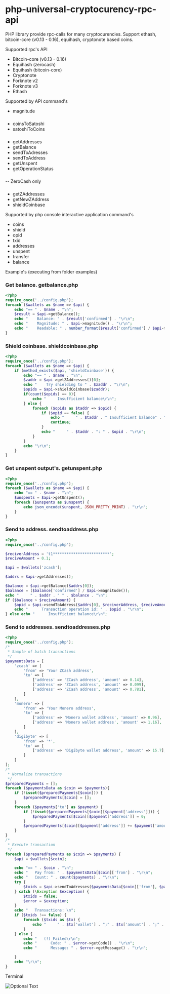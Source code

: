 # php-universal-cryptocurency-rpc-api
PHP library provide rpc-calls for many cryptocurencies. Support ethash, bitcoin-core (v0.13 - 0.16), equihash, cryptonote based coins.

Supported rpc's API
- Bitcoin-core (v0.13 - 0.16)
- Equihash (zerocash)
- Equihash (bitcoin-core)
- Cryptonote
- Forknote v2
- Forknote v3
- Ethash

Supported by API command's
- magnitude
###
- coinsToSatoshi
- satoshiToCoins
###
- getAddresses
- getBalance
- sendToAdresses
- sendToAddress
- getUnspent
- getOperationStatus
###
-- ZeroCash only
###
- getZAddresses 
- getNewZAddress
- shieldCoinbase

Supported by php console interactive application command's
- coins
- shield
- opid
- txid
- addresses
- unspent
- transfer
- balance 

Example's (executing from folder examples)

### Get balance. getbalance.php
```php
<?php
require_once('../config.php');
foreach ($wallets as $name => $api) {
    echo "== " . $name . "\n";
    $result = $api->getBalance();
    echo "    Balance: " . $result['confirmed'] . "\r\n";
    echo "    Magnitude: " . $api->magnitude() . "\r\n";
    echo "    Readable: " . number_format($result['confirmed'] / $api->magnitude(), 10, '.', '') . "\r\n";
}
```

### Shield coinbase. shieldcoinbase.php
```php
<?php
require_once('../config.php');
foreach ($wallets as $name => $api) {
    if (method_exists($api, 'shieldCoinbase')) {
        echo "== " . $name . "\n";
        $zaddr = $api->getZAddresses()[0];
        echo "    Try shielding to " . $zaddr . "\r\n";
        $opids = $api->shieldCoinbase($zaddr);
        if(count($opids) == 0){
            echo "     Insufficient balance\r\n";
        } else {
            foreach ($opids as $taddr => $opid) {
                if ($opid == false) {
                    echo "     " . $taddr . " Insufficient balance" . "\r\n";
                    continue;
                }
                echo "     " . $taddr . ": " . $opid . "\r\n";
            }
        }
        echo "\r\n";
    }
}
```

### Get unspent output's. getunspent.php
```php
<?php
require_once('../config.php');
foreach ($wallets as $name => $api) {
    echo "== " . $name . "\n";
    $unspents = $api->getUnspent();
    foreach ($unspents as $unspent) {
        echo json_encode($unspent, JSON_PRETTY_PRINT) . "\r\n";
    }
}
```
### Send to address. sendtoaddress.php
```php
<?php
require_once('../config.php');

$reciverAddress = 't1*************************';
$reciveAmount = 0.1;

$api = $wallets['zcash'];

$addrs = $api->getAddresses();

$balance = $api->getBalance($addrs[0]);
$balance = ($balance['confirmed'] / $api->magnitude());
echo "     " . $addr . " " . $balance . "\n";
if ($balance > $reciveAmount) { 
    $opid = $api->sendToAddress($addrs[0], $reciverAddress, $reciveAmount);
    echo "      Transaction operation id: " . $opid . "\r\n"; 
} else echo "      Insufficient balance\r\n";
```

### Send to addresses. sendtoaddresses.php
```php
<?php
require_once('../config.php');
/*
 * Sample of batch transactions
 */
$paymentsData = [
    'zcash' => [
        'from' => 'Your ZCash address',
        'to' => [
            ['address' => 'ZCash address', 'amount' => 0.14],
            ['address' => 'ZCash address', 'amount' => 0.099],
            ['address' => 'ZCash address', 'amount' => 0.781],
        ]
    ],
    'monero' => [
        'from' => 'Your Monero address',
        'to' => [
            ['address' => 'Monero wallet address', 'amount' => 0.96],
            ['address' => 'Monero wallet address', 'amount' => 1.16],
        ]
    ],
    'digibyte' => [
        'from' => '*',
        'to' => [
            ['address' => 'Digibyte wallet address', 'amount' => 15.7],
        ]
    ]
];
/*
 * Normalize transactions
 */
$preparedPayments = [];
foreach ($paymentsData as $coin => $payments){
    if (!isset($preparedPayments[$coin])) {
        $preparedPayments[$coin] = [];
    }
    foreach ($payments['to'] as $payment) {
        if (!isset($preparedPayments[$coin][$payment['address']])) {
            $preparedPayments[$coin][$payment['address']] = 0;
        }
        $preparedPayments[$coin][$payment['address']] += $payment['amount'];
    }
}
/*
 * Execute transaction
 */
foreach ($preparedPayments as $coin => $payments) {
    $api = $wallets[$coin];

    echo "== " . $coin . "\n";
    echo "   Pay from: " . $paymentsData[$coin]['from'] . "\r\n";
    echo "   Count: " . count($payments) . "\r\n";
    try {
        $txids = $api->sendToAdresses($paymentsData[$coin]['from'], $payments);
    } catch (\Exception $exception) {
        $txids = false;
        $error = $exception;
    }
    echo "   Transactions: \n";
    if ($txids !== false) {
        foreach ($txids as $tx) {
            echo "     " . $tx['wallet'] . ";" . $tx['amount'] . ";" . $tx['txid'] . "\r\n";
        }
    } else {
        echo "   (!) Failed\r\n";
        echo "      Code: " . $error->getCode() . "\r\n";
        echo "      Message: " . $error->getMessage() . "\r\n";

    }
    echo "\r\n";
}
```

Terminal

![Optional Text](../master/terminal.png)
